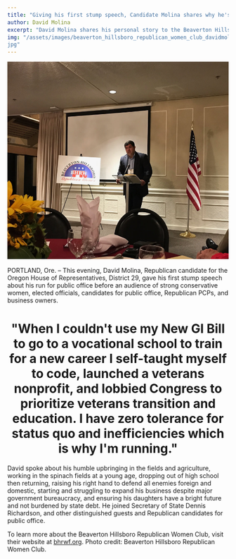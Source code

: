```yaml
---
title: "Giving his first stump speech, Candidate Molina shares why he's running before the Beaverton Hillsboro Republican Women Club"
author: David Molina
excerpt: "David Molina shares his personal story to the Beaverton Hillsboro Republican Women Club, a chapter of the Oregon Federation of Republican Women."
img: "/assets/images/beaverton_hillsboro_republican_women_club_davidmolina.
jpg"
---
```


<a href="#">
    <img src="/assets/images/beaverton_hillsboro_republican_women_club_davidmolina.jpg" alt="David Molina, a Republican candidate for House District 29 addresses the Beaverton Hillsboro Republican Women Club">
</a>

PORTLAND, Ore. – This evening, David Molina, Republican candidate for the Oregon House of Representatives, District 29, gave his first stump speech about his run for public office before an audience of strong conservative women, elected officials, candidates for public office, Republican PCPs, and business owners.

<h1 align="center">"When I couldn't use my New GI Bill to go to a vocational school to train for a new career I self-taught myself to code, launched a veterans nonprofit, and lobbied Congress to prioritize veterans transition and education. I have zero tolerance for status quo and inefficiencies which is why I'm running."</h1>

David spoke about his humble upbringing in the fields and agriculture, working in the spinach fields at a young age, dropping out of high school then returning, raising his right hand to defend all enemies foreign and domestic, starting and struggling to expand his business despite major government bureaucracy, and ensuring his daughters have a bright future and not burdened by state debt. He joined Secretary of State Dennis Richardson, and other distinguished guests and Republican candidates for public office.

To learn more about the Beaverton Hillsboro Republican Women Club, visit their website at <a href="http://www.bhrwf.org/">bhrwf.org</a>. Photo credit: Beaverton Hillsboro Republican Women Club.
